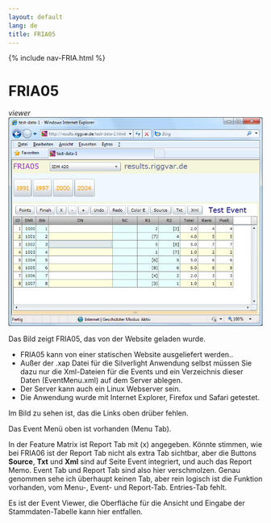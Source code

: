```yaml
---
layout: default
lang: de
title: FRIA05
---
```


{% include nav-FRIA.html %}

# FRIA05

*viewer*<br>
![FRIA05 screenshot](../images/FRIA05.png)

Das Bild zeigt FRIA05, das von der Website geladen wurde.

- FRIA05 kann von einer statischen Website ausgeliefert werden..
- Außer der .xap Datei für die Silverlight Anwendung selbst müssen Sie dazu nur die Xml-Dateien für die Events 
und ein Verzeichnis dieser Daten (EventMenu.xml) auf dem Server ablegen.
- Der Server kann auch ein Linux Webserver sein.
- Die Anwendung wurde mit Internet Explorer, Firefox und Safari getestet.

Im Bild zu sehen ist, das die Links oben drüber fehlen.

Das Event Menü oben ist vorhanden (Menu Tab). 

In der Feature Matrix ist Report Tab mit (x) angegeben.
Könnte stimmen, wie bei FRIA06 ist der Report Tab nicht als extra Tab sichtbar,
aber die Buttons **Source**, **Txt** und **Xml** sind auf Seite Event integriert,
und auch das Report Memo. Event Tab und Report Tab sind also hier verschmolzen.
Genau genommen sehe ich überhaupt keinen Tab, aber rein logisch ist die Funktion vorhanden,
vom Menu-, Event- und Report-Tab. Entries-Tab fehlt.

Es ist der Event Viewer, die Oberfläche für die Ansicht und Eingabe der Stammdaten-Tabelle kann hier entfallen.
